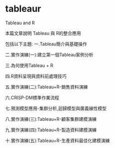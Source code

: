 # tableaur
Tableau and R

本篇文章說明 Tableau 與 R的整合應用

包括以下主題:
一.Tableau簡介與基礎操作

二.實作演練(一):建立第一個Tableau案例分析

三.為何使用Tableau + R

四.R資料呈現與資料前處理技巧

五.實作演練(二):Tableau+R-銷售資料演練

六.CRISP-DM標準作業流程

七.預測模型應用-集群分析,迴歸模型與廣義線性模型

八.實作演練(三):Tableau+R-顧客集群建模演練

九.實作演練(四):Tableau+R-製造資料建模演練

十.實作演練(五):Tableau+R-生產資料最佳化建模演練
